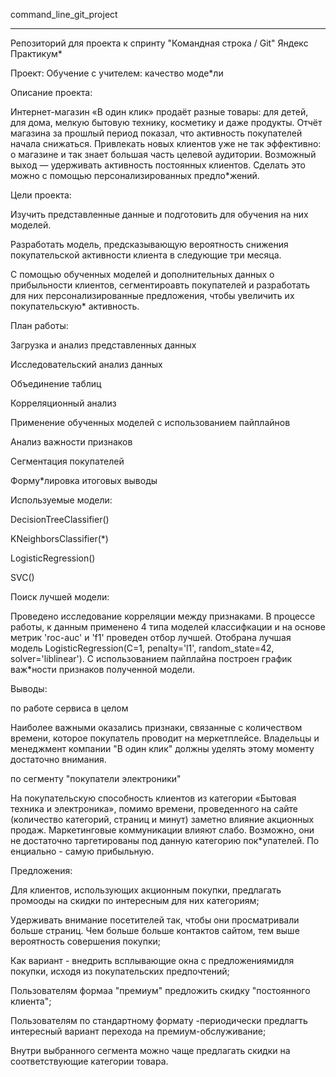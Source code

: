 command_line_git_project___________________________________________________________________________

Репозиторий для проекта к спринту "Командная строка / Git" Яндекс Практикум*

Проект: Обучение с учителем: качество моде*ли

Описание проекта:

Интернет-магазин «В один клик» продаёт разные товары: для детей, для дома, мелкую бытовую технику, косметику и даже продукты. Отчёт магазина за прошлый период показал, что активность покупателей начала снижаться. Привлекать новых клиентов уже не так эффективно: о магазине и так знает большая часть целевой аудитории. Возможный выход — удерживать активность постоянных клиентов. Сделать это можно с помощью персонализированных предло*жений.

Цели проекта:

Изучить представленные данные и подготовить для обучения на них моделей.
Разработать модель, предсказывающую вероятность снижения покупательской активности клиента в следующие три месяца.
С помощью обученных моделей и дополнительных данных о прибыльности клиентов, сегментироавть покупателей и разработать для них персонализированные предложения, чтобы увеличить их покупательскую* активность.

План работы:

Загрузка и анализ представленных данных
Исследовательский анализ данных
Объединение таблиц
Корреляционный анализ
Применение обученных моделей с использованием пайплайнов
Анализ важности признаков
Сегментация покупателей
Форму*лировка итоговых выводы

Используемые модели:

DecisionTreeClassifier()
KNeighborsClassifier(*)
LogisticRegression()
SVC()

Поиск лучшей модели:

Проведено исследование корреляции между признаками. В процессе работы, к данным применено 4 типа моделей классифкации и на основе метрик 'roc-auc' и 'f1' проведен отбор лучшей. Отобрана лучшая модель LogisticRegression(C=1, penalty='l1', random_state=42, solver='liblinear'). С использованием пайплайна построен график важ*ности признаков полученной модели.

Выводы:

по работе сервиса в целом
Наиболее важными оказались признаки, связанные с количеством времени, которое покупатель проводит на меркетплейсе. Владельцы и менеджмент компании "В один клик" должны уделять этому моменту достаточно внимания.

по сегменту "покупатели электроники"
На покупательскую способность клиентов из категории «Бытовая техника и электроника», помимо времени, проведенного на сайте (количество категорий, страниц и минут) заметно влияние акционных продаж. Маркетинговые коммуникации влияют слабо. Возможно, они не достаточно таргетированы под данную категорию пок*упателей. По
енциально - самую прибыльную.

Предложения:

Для клиентов, использующих акционным покупки, предлагать промооды на скидки по интересным для них категориям;

Удерживать внимание посетителей так, чтобы они просматривали больше страниц. Чем больше больше контактов  сайтом, тем выше вероятность совершения покупки;

Как вариант - внедрить всплывающие окна с предложениямидля покупки, исходя из покупательских предпочтений;

Пользователям формаа "премиум" предложить скидку "постоянного клиента"; 

Пользователям по стандартному формату -периодически предлагть интересный вариант перехода на премиум-обслуживание;

Внутри выбранного сегмента можно чаще предлагать скидки  на соответствующие категории товара. 